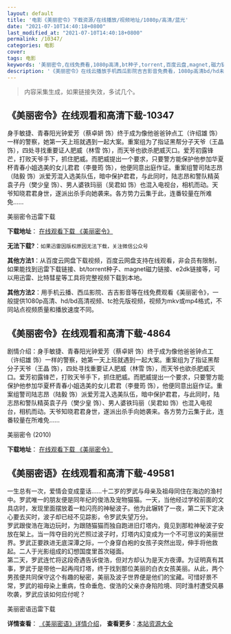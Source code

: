 ```yaml
---
layout: default
title: '电影《美丽密令》下载资源/在线播放/视频地址/1080p/高清/蓝光'
date: "2021-07-10T14:40:18+0800"
last_modified_at: "2021-07-10T14:40:18+0800"
permalink: /10347/
categories: 电影
cover:
tags: 电影
keywords: '美丽密令,在线免费看,1080p高清,bt种子,torrent,百度云盘,magnet,磁力链,迅雷下载资源'
description: '《美丽密令》在线云播放手机西瓜影院吉吉影音免费看，1080p高清bd/hd未删减完整版和tc抢先枪版，mkv/mp4格式，附带bt/torrent种子、magnet/磁力链、百度云盘、网盘资源迅雷下载链接'
---
```


>内容采集生成，如果链接失效，多试几个。


## 《美丽密令》在线观看和高清下载-10347

身手敏捷、青春阳光钟爱芳（蔡卓妍 饰）终于成为像他爸爸钟点工（许绍雄 饰）一样的警察，她第一天上班就遇到一起大案。重案组为了指证黑帮分子天爷（王晶 饰），四处寻找重要证人肥威（林雪 饰），而天爷也欲杀肥威灭口。爱芳初露锋芒，打败天爷手下，抓住肥威。而肥威提出一个要求，只要警方能保护他参加华夏杯青春小姐选美的女儿君君（李曼筠 饰），他便同意出庭作证。重案组警司陆志昂（陆毅 饰）派爱芳混入选美队伍，暗中保护君君，与此同时，陆志昂和警队精英袁子丹（樊少皇 饰）、男人婆铁玛丽（吴君如 饰）也混入电视台，相机而动。天爷知晓君君身世，遂派出杀手向她袭来。各方势力云集于此，连番较量在所难免……


美丽密令迅雷下载

**下载地址**： [在线观看下载 《美丽密令》](https://www.993dy.com//vod-detail-id-36203.html) 


**无法下载?**：`如果迅雷因版权原因无法下载，关注微信公众号 `

**其他方法1**：从百度云网盘下载视频，百度云网盘支持在线观看，非会员有限制，如果能找到迅雷下载链接、bt/torrent种子、magnet磁力链接、e2dk链接等，可以用迅雷、比特彗星等工具将完整视频下载到本地。

**其他方法2**：用手机云播、西瓜影院、吉吉影音等在线免费观看《美丽密令》，一般提供1080p高清、hd/bd高清视频、tc抢先版视频，视频为mkv或mp4格式，不同站点视频质量和播放速度不同。


## 《美丽密令》在线观看和高清下载-4864

剧情介绍：身手敏捷、青春阳光钟爱芳（蔡卓妍 饰）终于成为像他爸爸钟点工（许绍雄 饰）一样的警察，她第一天上班就遇到一起大案。重案组为了指证黑帮分子天爷（王晶 饰），四处寻找重要证人肥威（林雪 饰），而天爷也欲杀肥威灭口。爱芳初露锋芒，打败天爷手下，抓住肥威。而肥威提出一个要求，只要警方能保护他参加华夏杯青春小姐选美的女儿君君（李曼筠 饰），他便同意出庭作证。重案组警司陆志昂（陆毅 饰）派爱芳混入选美队伍，暗中保护君君，与此同时，陆志昂和警队精英袁子丹（樊少皇 饰）、男人婆铁玛丽（吴君如 饰）也混入电视台，相机而动。天爷知晓君君身世，遂派出杀手向她袭来。各方势力云集于此，连番较量在所难免……


美丽密令 (2010)

**下载地址**： [在线观看下载 《美丽密令》](https://www.btbtdy.me/btdy/dy17072.html) 


## 《美丽密语》在线观看和高清下载-49581

一生总有一次，爱情会变成童话&hellip;…十二岁的罗武与母亲及祖母同住在海边的渔村中。罗武唯一的朋友便是同年纪的俊浩及宠物猫猫。一天，当他经过学校前面的文具店时，发现里面摆放着一粒闪亮的神秘波子。他为此辗转了一夜，第二天下定决心要去买时，波子却已经不见踪影，令罗武失望万分。<br />罗武跟俊浩在海边玩时，为跟随猫猫而独自跑进旧灯塔内，竟见到那粒神秘波子安放在架上。当一阵夺目的光芒照过波子时，灯塔内幻变成为一个不可思议的美丽世界。罗武正要跌进无底深潭之际，一个身穿白袍的女孩子突然出现，伸手将他救起。二人于光影组成的幻想国度里首次碰面。<br />第二天，罗武连忙将这段奇遇告诉俊浩，但对方却认为是天方夜谭。为证明真有其事，罗武于是带他一起再闯灯塔，终于找到那位美丽的白衣女孩美丽。从此，两个男孩便共同保守这个有趣的秘密，美丽及波子世界便是他们的宝藏。可惜好景不常，罗武的祖母染上重病，性命垂危、俊浩的父亲亦身陷险境、同时渔村遭受风暴吹袭，罗武应该如何应付呢？


美丽密语迅雷下载

**详情查看**： [《美丽密语》详情介绍](/movie/49581/)， **查看更多**：[本站资源大全](/movie/t/all/)

